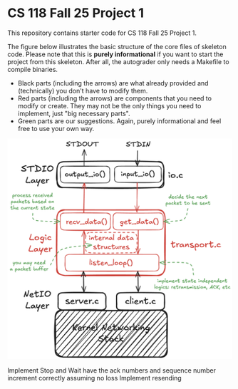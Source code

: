 # CS 118 Fall 25 Project 1

This repository contains starter code for CS 118 Fall 25 Project
1.

The figure below illustrates the basic structure of the core files of skeleton code.
Please note that this is **purely informational** if you want to start the project from this skeleton.
After all, the autograder only needs a Makefile to compile binaries.
* Black parts (including the arrows) are what already provided and (technically) you don't have to modify them.
* Red parts (including the arrows) are components that you need to modify or create. They may not be the only things you need to implement, just "big necessary parts".
* Green parts are our suggestions. Again, purely informational and feel free to use your own way.

![Architecture](./arch.png)



Implement Stop and Wait
    have the ack numbers and sequence number increment correctly assuming no loss
    Implement resending